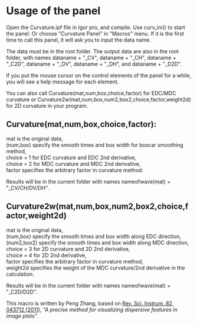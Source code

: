 # Usage of the panel
Open the Curvature.ipf file in Igor pro, and compile. Use curv_ini() to start the panel. Or choose "Curvature Panel" in "Macros" menu. If it is the first time to call this panel, it will ask you to input the data name.

The data must be in the root folder. The output data are also in the root folder,
with names dataname + "_CV", dataname + "_CH", dataname + "_C2D", dataname + "_DV", dataname + "_DH", and dataname + "_D2D".

If you put the mouse cursor on the control elements of the panel for a while,
you will see a help message for each element. 


You can also call Curvature(mat,num,box,choice,factor) for EDC/MDC curvature or Curvature2w(mat,num,box,num2,box2,choice,factor,weight2d) for 2D curvature in your program.

## Curvature(mat,num,box,choice,factor): 
mat is the original data,   
(num,box) specify the smooth times and box width for boxcar smoothing method,   
choice = 1 for EDC curvature and EDC 2nd derivative,   
choice = 2 for MDC curvature and MDC 2nd derivative,   
factor specifies the arbitrary factor in curvature method.  
   
Results will be in the current folder with names nameofwave(mat) + "_CV/CH/DV/DH".  

## Curvature2w(mat,num,box,num2,box2,choice,factor,weight2d)
mat is the original data,   
(num,box) specify the smooth times and box width along EDC direction,   
(num2,box2) specify the smooth times and box width along MDC direction,   
choice = 3 for 2D curvature and 2D 2nd derivative,   
choice = 4 for 2D 2nd derivative,   
factor specifies the arbitrary factor in curvature method,   
weight2d specifies the weight of the MDC curvature/2nd derivative in the calculation.   
   
Results will be in the current folder with names nameofwave(mat) + "_C2D/D2D".
   
   
This macro is written by Peng Zhang, based on [Rev. Sci. Instrum. 82, 043712 (2011)](https://doi.org/10.1063/1.3585113), *"A precise method for visualizing dispersive features in image plots"*.